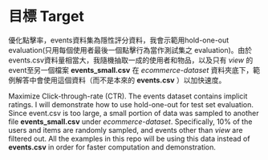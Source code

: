 # 目標 Target

優化點擊率，events資料集為隱性評分資料，我會示範用hold-one-out evaluation(只用每個使用者最後一個點擊行為當作測試集之 evaluation)。由於events.csv資料量相當大，我隨機抽取一成的使用者和物品，以及只有 _view_ 的event至另一個檔案 __events_small.csv__ 在 _ecommerce-dataset_ 資料夾底下，範例解答中會使用這個資料（而不是本來的 __events.csv__ ）以加快速度。

Maximize Click-through-rate (CTR). The events dataset contains implicit ratings. I will demonstrate how to use hold-one-out for test set evaluation. Since event.csv is too large, a small portion of data was sampled to another file __events_small.csv__ under _ecommerce-dataset_. Specifically, 10% of the users and items are randomly sampled, and events other than _view_ are filtered out. All the examples in this repo will be using this data instead of __events.csv__ in order for faster computation and demonstration.
